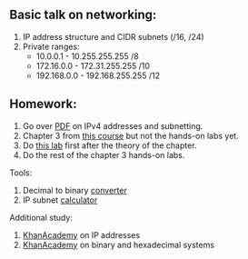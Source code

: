 ## Basic talk on networking:

1. IP address structure and CIDR subnets (/16, /24)
1. Private ranges:
    * 10.0.0.1 - 10.255.255.255 /8
    * 172.16.0.0 - 172.31.255.255 /10
    * 192.168.0.0 - 192.168.255.255 /12

## Homework:

1. Go over [PDF](IPv4_binary_subnets.pdf) on IPv4 addresses and subnetting.
1. Chapter 3 from [this course](https://learn.acloud.guru/course/aws-certified-solutions-architect-professional/overview) but not the hands-on labs yet.
1. Do [this lab](https://learn.acloud.guru/handson/2cc3cf9e-61ce-475d-a00e-03306e9ba285) first after the theory of the chapter.
1. Do the rest of the chapter 3 hands-on labs.

Tools:
1. Decimal to binary [converter](https://www.rapidtables.com/convert/number/decimal-to-binary.html)
1. IP subnet [calculator](https://www.calculator.net/ip-subnet-calculator.html)

Additional study:
1. [KhanAcademy](https://www.khanacademy.org/computing/computers-and-internet/xcae6f4a7ff015e7d:the-internet/xcae6f4a7ff015e7d:addressing-the-internet/a/ip-v4-v6-addresses) on IP addresses
1. [KhanAcademy](https://www.khanacademy.org/math/algebra-home/alg-intro-to-algebra/algebra-alternate-number-bases/v/number-systems-introduction) on binary and hexadecimal systems
